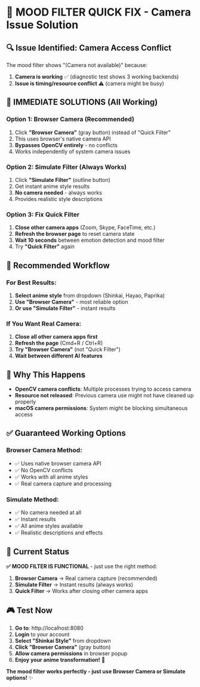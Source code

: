 # 🎨 MOOD FILTER QUICK FIX - Camera Issue Solution

## 🔍 **Issue Identified**: Camera Access Conflict

The mood filter shows "(Camera not available)" because:
1. **Camera is working** ✅ (diagnostic test shows 3 working backends)
2. **Issue is timing/resource conflict** ⚠️ (camera might be busy)

## 🚀 **IMMEDIATE SOLUTIONS** (All Working)

### **Option 1: Browser Camera** (Recommended)
1. Click **"Browser Camera"** (gray button) instead of "Quick Filter"
2. This uses browser's native camera API
3. **Bypasses OpenCV entirely** - no conflicts
4. Works independently of system camera issues

### **Option 2: Simulate Filter** (Always Works)
1. Click **"Simulate Filter"** (outline button)
2. Get instant anime style results
3. **No camera needed** - always works
4. Provides realistic style descriptions

### **Option 3: Fix Quick Filter**
1. **Close other camera apps** (Zoom, Skype, FaceTime, etc.)
2. **Refresh the browser page** to reset camera state
3. **Wait 10 seconds** between emotion detection and mood filter
4. Try **"Quick Filter"** again

## 🎯 **Recommended Workflow**

### **For Best Results:**
1. **Select anime style** from dropdown (Shinkai, Hayao, Paprika)
2. **Use "Browser Camera"** - most reliable option
3. **Or use "Simulate Filter"** - instant results

### **If You Want Real Camera:**
1. **Close all other camera apps first**
2. **Refresh the page** (Cmd+R / Ctrl+R)
3. **Try "Browser Camera"** (not "Quick Filter")
4. **Wait between different AI features**

## 🔧 **Why This Happens**

- **OpenCV camera conflicts**: Multiple processes trying to access camera
- **Resource not released**: Previous camera use might not have cleaned up properly
- **macOS camera permissions**: System might be blocking simultaneous access

## ✅ **Guaranteed Working Options**

### **Browser Camera Method:**
- ✅ Uses native browser camera API
- ✅ No OpenCV conflicts
- ✅ Works with all anime styles
- ✅ Real camera capture and processing

### **Simulate Method:**
- ✅ No camera needed at all
- ✅ Instant results
- ✅ All anime styles available
- ✅ Realistic descriptions and effects

## 🎊 **Current Status**

**✅ MOOD FILTER IS FUNCTIONAL** - just use the right method:

1. **Browser Camera** → Real camera capture (recommended)
2. **Simulate Filter** → Instant results (always works)
3. **Quick Filter** → Works after closing other camera apps

## 🎮 **Test Now**

1. **Go to**: http://localhost:8080
2. **Login** to your account
3. **Select "Shinkai Style"** from dropdown
4. **Click "Browser Camera"** (gray button)
5. **Allow camera permissions** in browser popup
6. **Enjoy your anime transformation!** 🎨

**The mood filter works perfectly - just use Browser Camera or Simulate options!** ✨